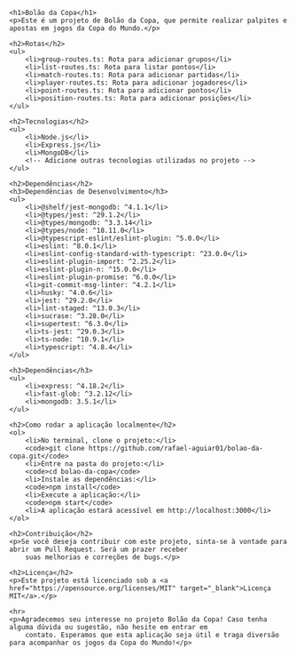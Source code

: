 <!DOCTYPE html>
<html>

<head>
    <meta charset="UTF-8">
    <title>Bolão da Copa</title>
</head>

<body>

    <h1>Bolão da Copa</h1>
    <p>Este é um projeto de Bolão da Copa, que permite realizar palpites e apostas em jogos da Copa do Mundo.</p>

    <h2>Rotas</h2>
    <ul>
        <li>group-routes.ts: Rota para adicionar grupos</li>
        <li>list-routes.ts: Rota para listar pontos</li>
        <li>match-routes.ts: Rota para adicionar partidas</li>
        <li>player-routes.ts: Rota para adicionar jogadores</li>
        <li>point-routes.ts: Rota para adicionar pontos</li>
        <li>position-routes.ts: Rota para adicionar posições</li>
    </ul>

    <h2>Tecnologias</h2>
    <ul>
        <li>Node.js</li>
        <li>Express.js</li>
        <li>MongoDB</li>
        <!-- Adicione outras tecnologias utilizadas no projeto -->
    </ul>

    <h2>Dependências</h2>
    <h3>Dependências de Desenvolvimento</h3>
    <ul>
        <li>@shelf/jest-mongodb: ^4.1.1</li>
        <li>@types/jest: ^29.1.2</li>
        <li>@types/mongodb: ^3.3.14</li>
        <li>@types/node: ^18.11.0</li>
        <li>@typescript-eslint/eslint-plugin: ^5.0.0</li>
        <li>eslint: ^8.0.1</li>
        <li>eslint-config-standard-with-typescript: ^23.0.0</li>
        <li>eslint-plugin-import: ^2.25.2</li>
        <li>eslint-plugin-n: ^15.0.0</li>
        <li>eslint-plugin-promise: ^6.0.0</li>
        <li>git-commit-msg-linter: ^4.2.1</li>
        <li>husky: ^4.0.6</li>
        <li>jest: ^29.2.0</li>
        <li>lint-staged: ^13.0.3</li>
        <li>sucrase: ^3.28.0</li>
        <li>supertest: ^6.3.0</li>
        <li>ts-jest: ^29.0.3</li>
        <li>ts-node: ^10.9.1</li>
        <li>typescript: ^4.8.4</li>
    </ul>

    <h3>Dependências</h3>
    <ul>
        <li>express: ^4.18.2</li>
        <li>fast-glob: ^3.2.12</li>
        <li>mongodb: 3.5.1</li>
    </ul>

    <h2>Como rodar a aplicação localmente</h2>
    <ol>
        <li>No terminal, clone o projeto:</li>
        <code>git clone https://github.com/rafael-aguiar01/bolao-da-copa.git</code>
        <li>Entre na pasta do projeto:</li>
        <code>cd bolao-da-copa</code>
        <li>Instale as dependências:</li>
        <code>npm install</code>
        <li>Execute a aplicação:</li>
        <code>npm start</code>
        <li>A aplicação estará acessível em http://localhost:3000</li>
    </ol>

    <h2>Contribuição</h2>
    <p>Se você deseja contribuir com este projeto, sinta-se à vontade para abrir um Pull Request. Será um prazer receber
        suas melhorias e correções de bugs.</p>

    <h2>Licença</h2>
    <p>Este projeto está licenciado sob a <a href="https://opensource.org/licenses/MIT" target="_blank">Licença MIT</a>.</p>

    <hr>
    <p>Agradecemos seu interesse no projeto Bolão da Copa! Caso tenha alguma dúvida ou sugestão, não hesite em entrar em
        contato. Esperamos que esta aplicação seja útil e traga diversão para acompanhar os jogos da Copa do Mundo!</p>

</body>

</html>
